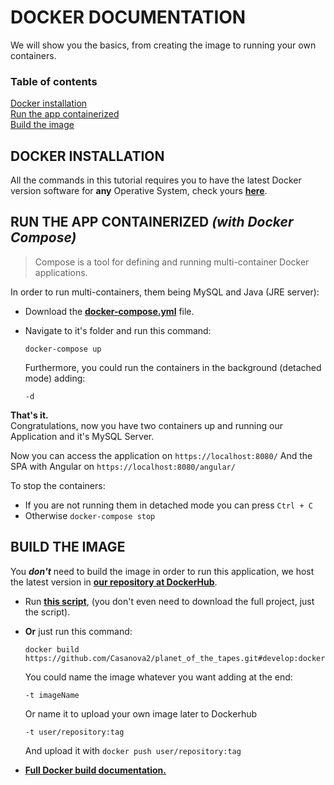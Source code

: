 # DOCKER DOCUMENTATION
We will show you the basics, from creating the image to running your own containers.

### Table of contents   

[Docker installation](https://github.com/Casanova2/planet_of_the_tapes/blob/master/DOCKER.md#docker-installation)  
[Run the app containerized](https://github.com/Casanova2/planet_of_the_tapes/blob/master/DOCKER.md#run-the-app-containerized-with-docker-compose)  
[Build the image](https://github.com/Casanova2/planet_of_the_tapes/blob/master/DOCKER.md#build-the-image)

## DOCKER INSTALLATION

All the commands in this tutorial requires you to have the latest Docker version software for **any** Operative System, check yours **[here](https://store.docker.com/editions "Download Docker")**.

## RUN THE APP CONTAINERIZED _(with Docker Compose)_

> Compose is a tool for defining and running multi-container Docker applications.

In order to run multi-containers, them being MySQL and Java (JRE server):

* Download the **[docker-compose.yml](https://github.com/Casanova2/planet_of_the_tapes/blob/master/docker/docker-compose.yml)** file.

* Navigate to it's folder and run this command:

   `docker-compose up`
   
   Furthermore, you could run the containers in the background (detached mode) adding:
   
   `-d`

**That's it.**  
Congratulations, now you have two containers up and running our Application and it's MySQL Server.

Now you can access the application on `https://localhost:8080/`
And the SPA with Angular on `https://localhost:8080/angular/`

To stop the containers:

* If you are not running them in detached mode you can press `Ctrl + C`
* Otherwise `docker-compose stop`

## BUILD THE IMAGE

You **_don't_** need to build the image in order to run this application, we host the latest version in **[our repository at DockerHub](https://hub.docker.com/r/pott/pott/)**.

* Run **[this script](https://github.com/Casanova2/planet_of_the_tapes/blob/master/docker/create_image.bat)**, (you don't even need to download the full project, just the script).

* **Or** just run this command:

   `docker build https://github.com/Casanova2/planet_of_the_tapes.git#develop:docker`

   You could name the image whatever you want adding at the end:
   
   `-t imageName`
   
   Or name it to upload your own image later to Dockerhub
   
   `-t user/repository:tag`
   
   And upload it with `docker push user/repository:tag`
   
* **[Full Docker build documentation.](https://docs.docker.com/engine/reference/commandline/build/)**

